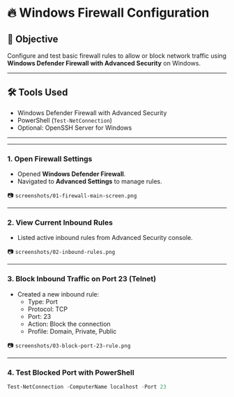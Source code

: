 # 🔥 Windows Firewall Configuration

## 📘 Objective

Configure and test basic firewall rules to allow or block network traffic using **Windows Defender Firewall with Advanced Security** on Windows.

---

## 🛠 Tools Used

- Windows Defender Firewall with Advanced Security
- PowerShell (`Test-NetConnection`)
- Optional: OpenSSH Server for Windows

---


---


### 1. Open Firewall Settings

- Opened **Windows Defender Firewall**.
- Navigated to **Advanced Settings** to manage rules.

📷 `screenshots/01-firewall-main-screen.png`

---

### 2. View Current Inbound Rules

- Listed active inbound rules from Advanced Security console.

📷 `screenshots/02-inbound-rules.png`

---

### 3. Block Inbound Traffic on Port 23 (Telnet)

- Created a new inbound rule:
  - Type: Port
  - Protocol: TCP
  - Port: 23
  - Action: Block the connection
  - Profile: Domain, Private, Public

📷 `screenshots/03-block-port-23-rule.png`

---

### 4. Test Blocked Port with PowerShell

```powershell
Test-NetConnection -ComputerName localhost -Port 23


